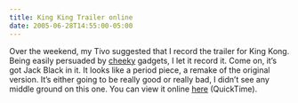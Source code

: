 ```yaml
---
title: King King Trailer online
date: 2005-06-28T14:55:00-05:00
---
```

Over the weekend, my Tivo suggested that I record the trailer for King Kong. Being easily persuaded by [cheeky](http://www.cheekymonkeytoys.com/info.html) gadgets, I let it record it. Come on, it&#8217;s got Jack Black in it. It looks like a period piece, a remake of the original version. It&#8217;s either going to be really good or really bad, I didn&#8217;t see any middle ground on this one. You can view it online [here](http://www.kingkongmovie.com/ef239524432ba87f1ca8f70eed4b1fa7/en_large.html) (QuickTime).
